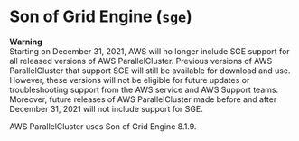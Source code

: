 # Son of Grid Engine \(`sge`\)<a name="schedulers.sge"></a>

**Warning**  
Starting on December 31, 2021, AWS will no longer include SGE support for all released versions of AWS ParallelCluster\. Previous versions of AWS ParallelCluster that support SGE will still be available for download and use\. However, these versions will not be eligible for future updates or troubleshooting support from the AWS service and AWS Support teams\. Moreover, future releases of AWS ParallelCluster made before and after December 31, 2021 will not include support for SGE\.

AWS ParallelCluster uses Son of Grid Engine 8\.1\.9\.